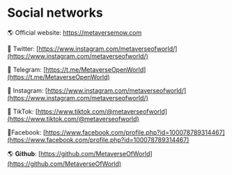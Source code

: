 # Social networks

🌎 Official website: https://metaversemow.com

🐧 Twitter: [https://www.instagram.com/metaverseofworld/](https://www.instagram.com/metaverseofworld/)

📨 Telegram: [https://t.me/MetaverseOpenWorld](https://t.me/MetaverseOpenWorld)

📡 Instagram: [https://www.instagram.com/metaverseofworld/](https://www.instagram.com/metaverseofworld/)

:calling: TikTok: [https://www.tiktok.com/@metaverseofworld](https://www.tiktok.com/@metaverseofworld)

:tada:Facebook: [https://www.facebook.com/profile.php?id=100078789314467](https://www.facebook.com/profile.php?id=100078789314467)

🌎 𝐆𝐢𝐭𝐡𝐮𝐛: [https://github.com/MetaverseOfWorld](https://github.com/MetaverseOfWorld)

​
